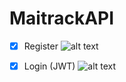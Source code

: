 # MaitrackAPI

- [x] Register
![alt text](https://user-images.githubusercontent.com/58008518/116295909-9b113b80-a767-11eb-87af-2412ad803814.PNG "Registering a user using the register API endpoint.")


- [x] Login (JWT)
![alt text](https://user-images.githubusercontent.com/58008518/116295942-a19fb300-a767-11eb-85ed-cb00cce2538f.PNG "Logging in a user using the Login API endpoint.")
